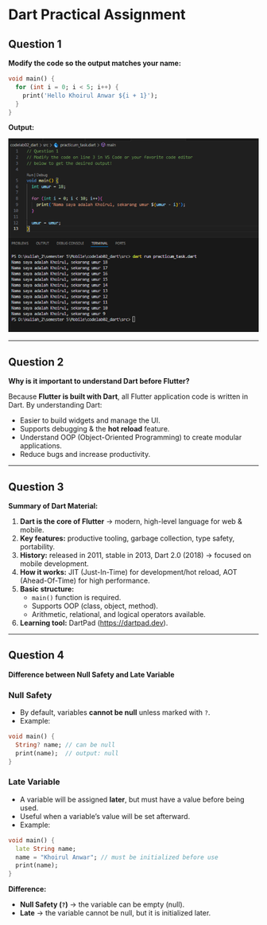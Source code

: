 # Dart Practical Assignment

## Question 1
**Modify the code so the output matches your name:**

```dart
void main() {
  for (int i = 0; i < 5; i++) {
    print('Hello Khoirul Anwar ${i + 1}');
  }
}
```

**Output:**

![alt text](img/question1.png)

---

## Question 2
**Why is it important to understand Dart before Flutter?**

Because **Flutter is built with Dart**, all Flutter application code is written in Dart. By understanding Dart:
- Easier to build widgets and manage the UI.  
- Supports debugging & the **hot reload** feature.  
- Understand OOP (Object-Oriented Programming) to create modular applications.  
- Reduce bugs and increase productivity.  

---

## Question 3
**Summary of Dart Material:**

1. **Dart is the core of Flutter** → modern, high-level language for web & mobile.  
2. **Key features:** productive tooling, garbage collection, type safety, portability.  
3. **History:** released in 2011, stable in 2013, Dart 2.0 (2018) → focused on mobile development.  
4. **How it works:** JIT (Just-In-Time) for development/hot reload, AOT (Ahead-Of-Time) for high performance.  
5. **Basic structure:**  
   - `main()` function is required.  
   - Supports OOP (class, object, method).  
   - Arithmetic, relational, and logical operators available.  
6. **Learning tool:** DartPad (https://dartpad.dev).  

---

## Question 4
**Difference between Null Safety and Late Variable**

### Null Safety
- By default, variables **cannot be null** unless marked with `?`.  
- Example:
```dart
void main() {
  String? name; // can be null
  print(name);  // output: null
}
```

### Late Variable
- A variable will be assigned **later**, but must have a value before being used.  
- Useful when a variable’s value will be set afterward.  
- Example:
```dart
void main() {
  late String name;
  name = "Khoirul Anwar"; // must be initialized before use
  print(name);
}
```

**Difference:**
- **Null Safety (`?`)** → the variable can be empty (null).  
- **Late** → the variable cannot be null, but it is initialized later.  
